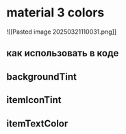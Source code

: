# material 3 colors
![[Pasted image 20250321110031.png]]
## как использовать в коде


## backgroundTint 

## itemIconTint

## itemTextColor

